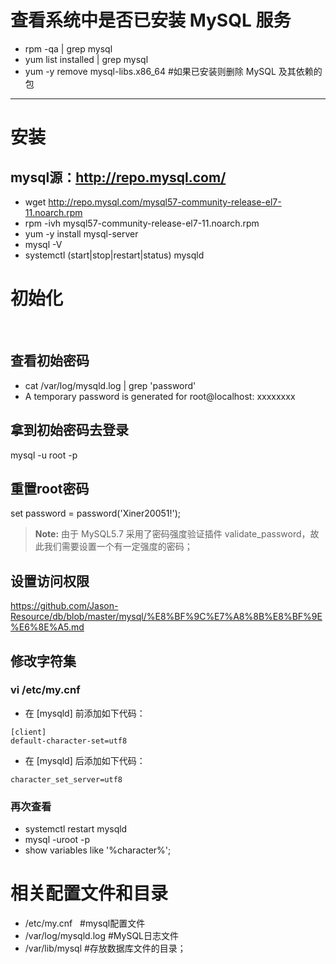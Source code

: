 # 查看系统中是否已安装 MySQL 服务
- rpm -qa | grep mysql
- yum list installed | grep mysql
- yum -y remove mysql-libs.x86_64  #如果已安装则删除 MySQL 及其依赖的包
----------
# 安装 
## mysql源：http://repo.mysql.com/
- wget http://repo.mysql.com/mysql57-community-release-el7-11.noarch.rpm
- rpm -ivh mysql57-community-release-el7-11.noarch.rpm
- yum -y install mysql-server
- mysql -V
- systemctl (start|stop|restart|status) mysqld
 
# 初始化
 
## 查看初始密码
- cat /var/log/mysqld.log | grep 'password'
- A temporary password is generated for root@localhost: xxxxxxxx

## 拿到初始密码去登录
mysql -u root -p

## 重置root密码
set password = password('Xiner20051!');
> **Note:** 由于 MySQL5.7 采用了密码强度验证插件 validate_password，故此我们需要设置一个有一定强度的密码；

## 设置访问权限
https://github.com/Jason-Resource/db/blob/master/mysql/%E8%BF%9C%E7%A8%8B%E8%BF%9E%E6%8E%A5.md
 
## 修改字符集
### vi /etc/my.cnf
- 在 [mysqld] 前添加如下代码：
```
[client]
default-character-set=utf8
```
- 在 [mysqld] 后添加如下代码：
```
character_set_server=utf8
```
### 再次查看
- systemctl restart mysqld
- mysql -uroot -p
- show variables like '%character%';

# 相关配置文件和目录
- /etc/my.cnf   #mysql配置文件
- /var/log/mysqld.log  #MySQL日志文件
- /var/lib/mysql #存放数据库文件的目录；
